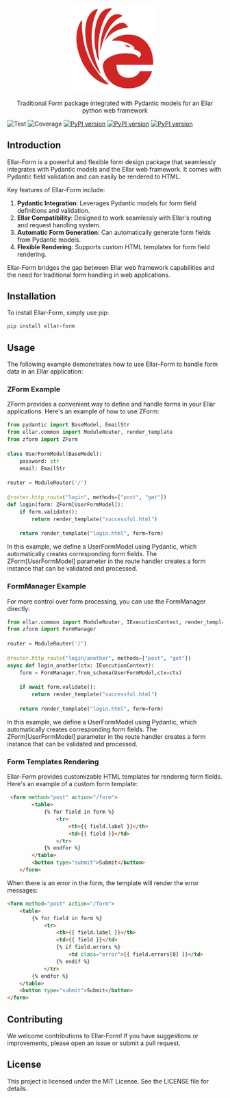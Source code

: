 <p align="center">
  <a href="#" target="blank"><img src="docs/img/EllarLogoIconOnly.png" width="200" alt="Ellar Logo" /></a>
</p>

<p align="center">Traditional Form package integrated with Pydantic models for an Ellar python web framework</p>

![Test](https://github.com/python-ellar/ellar-form/actions/workflows/test_full.yml/badge.svg)
![Coverage](https://img.shields.io/codecov/c/github/python-ellar/ellar-form)
[![PyPI version](https://badge.fury.io/py/ellar-form.svg)](https://badge.fury.io/py/ellar-form)
[![PyPI version](https://img.shields.io/pypi/v/ellar-form.svg)](https://pypi.python.org/pypi/ellar-form)
[![PyPI version](https://img.shields.io/pypi/pyversions/ellar-form.svg)](https://pypi.python.org/pypi/ellar-form)


## Introduction

Ellar-Form is a powerful and flexible form design package that seamlessly integrates with Pydantic models and the Ellar web framework. It comes with Pydantic field validation and can easily be rendered to HTML.

Key features of Ellar-Form include:
1. **Pydantic Integration**: Leverages Pydantic models for form field definitions and validation.
2. **Ellar Compatibility**: Designed to work seamlessly with Ellar's routing and request handling system.
3. **Automatic Form Generation**: Can automatically generate form fields from Pydantic models.
4. **Flexible Rendering**: Supports custom HTML templates for form field rendering.

Ellar-Form bridges the gap between Ellar web framework capabilities 
and the need for traditional form handling in web applications.

## Installation
To install Ellar-Form, simply use pip:

```bash
pip install ellar-form
```

## Usage
The following example demonstrates how to use Ellar-Form to handle form data in an Ellar application:
### ZForm Example
ZForm provides a convenient way to define and handle forms in your Ellar applications. Here's an example of how to use ZForm:

```python
from pydantic import BaseModel, EmailStr
from ellar.common import ModuleRouter, render_template
from zform import ZForm

class UserFormModel(BaseModel):
    password: str
    email: EmailStr

router = ModuleRouter('/')

@router.http_route("login", methods=["post", "get"])
def login(form: ZForm[UserFormModel]):
    if form.validate():
        return render_template("successful.html")

    return render_template("login.html", form=form)
```

In this example, we define a UserFormModel using Pydantic, which automatically creates corresponding form fields. The ZForm[UserFormModel] parameter in the route handler creates a form instance that can be validated and processed.

### FormManager Example
For more control over form processing, you can use the FormManager directly:

```python
from ellar.common import ModuleRouter, IExecutionContext, render_template
from zform import FormManager

router = ModuleRouter('/')

@router.http_route("login/another", methods=["post", "get"])
async def login_another(ctx: IExecutionContext):
    form = FormManager.from_schema(UserFormModel,ctx=ctx)
    
    if await form.validate():
        return render_template("successful.html")

    return render_template("login.html", form=form)
```

In this example, we define a UserFormModel using Pydantic, which automatically creates corresponding form fields. The ZForm[UserFormModel] parameter in the route handler creates a form instance that can be validated and processed.

### Form Templates Rendering
Ellar-Form provides customizable HTML templates for rendering form fields. Here's an example of a custom form template:

```html
 <form method="post" action="/form">
        <table>
            {% for field in form %}
                <tr>
                    <th>{{ field.label }}</th>
                    <td>{{ field }}</td>
                </tr>
            {% endfor %}
        </table>
        <button type="submit">Submit</button>
    </form>
```

When there is an error in the form, the template will render the error messages:

```html
<form method="post" action="/form">
    <table>
        {% for field in form %}
            <tr>
                <th>{{ field.label }}</th>
                <td>{{ field }}</td>
                {% if field.errors %}
                    <td class="error">{{ field.errors[0] }}</td>
                {% endif %}
            </tr>
        {% endfor %}
    </table>
    <button type="submit">Submit</button>
</form>
```

## Contributing
We welcome contributions to Ellar-Form! If you have suggestions or improvements, please open an issue or submit a pull request.

## License
This project is licensed under the MIT License. See the LICENSE file for details.
